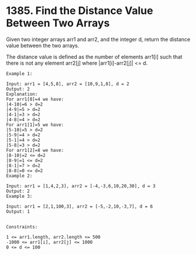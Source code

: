 # 1385. Find the Distance Value Between Two Arrays

Given two integer arrays arr1 and arr2, and the integer d, return the distance value between the two arrays.

The distance value is defined as the number of elements arr1[i] such that there is not any element arr2[j] where |arr1[i]-arr2[j]| <= d.

```
Example 1:

Input: arr1 = [4,5,8], arr2 = [10,9,1,8], d = 2
Output: 2
Explanation:
For arr1[0]=4 we have:
|4-10|=6 > d=2
|4-9|=5 > d=2
|4-1|=3 > d=2
|4-8|=4 > d=2
For arr1[1]=5 we have:
|5-10|=5 > d=2
|5-9|=4 > d=2
|5-1|=4 > d=2
|5-8|=3 > d=2
For arr1[2]=8 we have:
|8-10|=2 <= d=2
|8-9|=1 <= d=2
|8-1|=7 > d=2
|8-8|=0 <= d=2
Example 2:

Input: arr1 = [1,4,2,3], arr2 = [-4,-3,6,10,20,30], d = 3
Output: 2
Example 3:

Input: arr1 = [2,1,100,3], arr2 = [-5,-2,10,-3,7], d = 6
Output: 1


Constraints:

1 <= arr1.length, arr2.length <= 500
-1000 <= arr1[i], arr2[j] <= 1000
0 <= d <= 100
```